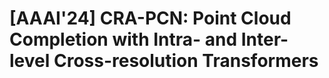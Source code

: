 # [AAAI'24] CRA-PCN: Point Cloud Completion with Intra- and Inter-level Cross-resolution Transformers
